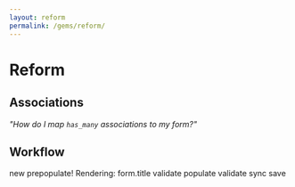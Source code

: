 ```yaml
---
layout: reform
permalink: /gems/reform/
---
```


# Reform

## Associations

_"How do I map `has_many` associations to my form?"_


## Workflow

new
prepopulate!
Rendering: form.title
validate
  populate
  validate
sync
save